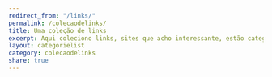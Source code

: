```yaml
---
redirect_from: "/links/"
permalink: /colecaodelinks/
title: Uma coleção de links
excerpt: Aqui coleciono links, sites que acho interessante, estão categorizados pelas tags que representam.
layout: categorielist
category: colecaodelinks 
share: true 
---
```

